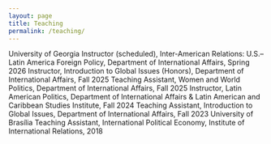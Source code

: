 ```yaml
---
layout: page
title: Teaching
permalink: /teaching/
---
```


University of Georgia
Instructor (scheduled), Inter-American Relations: U.S.–Latin America Foreign Policy,
Department of International Affairs, Spring 2026
Instructor, Introduction to Global Issues (Honors), Department of International
Affairs, Fall 2025
Teaching Assistant, Women and World Politics, Department of International Affairs,
Fall 2025
Instructor, Latin American Politics, Department of International Affairs & Latin
American and Caribbean Studies Institute, Fall 2024
Teaching Assistant, Introduction to Global Issues, Department of International Affairs,
Fall 2023
University of Brasília
Teaching Assistant, International Political Economy, Institute of International
Relations, 2018
